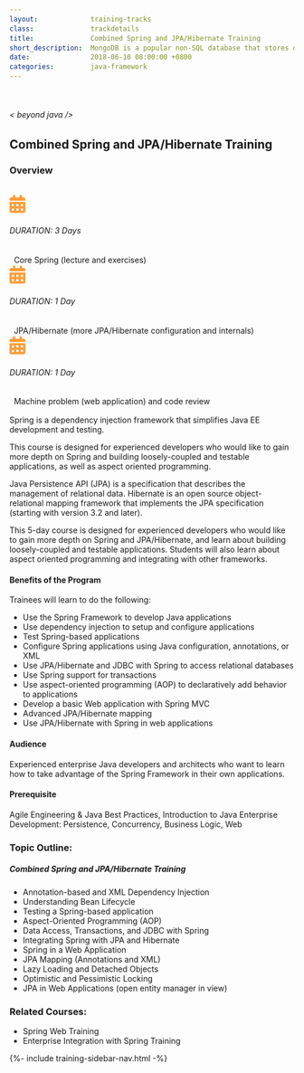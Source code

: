```yaml
---
layout:             training-tracks
class:              trackdetails
title:              Combined Spring and JPA/Hibernate Training
short_description:  MongoDB is a popular non-SQL database that stores data as JSON-like documents.
date:               2018-06-10 08:00:00 +0800
categories:         java-framework
---
```

<div class="section-content">
    <div class="container-fluid auto-1110">
        <div class="row">
            <div class="col">
                <div class="panel-content">
                    <div class="title-section">
                        <img src="{{ "assets/img/title-software.png" | relative_url }}" alt="">
                        <div class="title">
                            <h6>
                                < beyond java />
                            </h6>
                            <h2>Combined Spring and JPA/Hibernate Training</h2>
                        </div>
                    </div>
                    <div class="row" data-sticky-container>
                        <div class="track-panel">
                            <div class="track-content">
                                <section id="overview">
                                    <h3>Overview</h3>
                                    <img class="mb30 img-fluid" src="{{ "assets/img/java-course-cover.jpg" | relative_url }}" alt="">
                                    <div class="track-details">
                                        <div class="details mr40">
                                            <img src="/assets/img/ico-calendar.svg" alt="">
                                            <h6>DURATION: 3 Days</h6>&nbsp;
                                            <p style="display: inline-block; margin: 0; vertical-align: middle; line-height: 21px;">Core Spring (lecture and exercises)</p>
                                        </div>
                                    </div>
                                    <div class="track-details">
                                        <div class="details mr40">
                                            <img src="/assets/img/ico-calendar.svg" alt="">
                                            <h6>DURATION: 1 Day</h6>&nbsp;
                                            <p style="display: inline-block; margin: 0; vertical-align: middle; line-height: 21px;">JPA/Hibernate (more JPA/Hibernate configuration and internals)</p>
                                        </div>
                                    </div>
                                    <div class="track-details">
                                        <div class="details mr40">
                                            <img src="/assets/img/ico-calendar.svg" alt="">
                                            <h6>DURATION: 1 Day</h6>&nbsp;
                                            <p style="display: inline-block; margin: 0; vertical-align: middle; line-height: 21px;">Machine problem (web application) and code review</p>
                                        </div>
                                    </div>
                                    <p>Spring is a dependency injection framework that simplifies Java EE development and testing.</p>
                                    <p>This course is designed for experienced developers who would like to gain more depth on Spring and building loosely-coupled and testable applications, as well as aspect oriented programming.</p>
                                    <p>Java Persistence API (JPA) is a specification that describes the management of relational data. Hibernate is an open source object-relational mapping framework that implements the JPA specification (starting with version 3.2 and later).</p>
                                    <p>This 5-day course is designed for experienced developers who would like to gain more depth on Spring and JPA/Hibernate, and learn about building loosely-coupled and testable applications. Students will also learn about aspect oriented programming and integrating with other frameworks.</p>
                                    <h4>Benefits of the Program</h4>
                                    <p>Trainees will learn to do the following:</p>
                                    <ul>
                                    <li>Use the Spring Framework to develop Java applications</li>
                                    <li>Use dependency injection to setup and configure applications</li>
                                    <li>Test Spring-based applications</li>
                                    <li>Configure Spring applications using Java configuration, annotations, or XML</li>
                                    <li>Use JPA/Hibernate and JDBC with Spring to access relational databases</li>
                                    <li>Use Spring support for transactions</li>
                                    <li>Use aspect-oriented programming (AOP) to declaratively add behavior to applications</li>
                                    <li>Develop a basic Web application with Spring MVC</li>
                                    <li>Advanced JPA/Hibernate mapping</li>
                                    <li>Use JPA/Hibernate with Spring in web applications</li>
                                    </ul>
                                    <h4>Audience</h4>
                                    <p>Experienced enterprise Java developers and architects who want to learn how to take advantage of the Spring Framework in their own applications.</p>
                                    <h4>Prerequisite</h4>
                                    <p>Agile Engineering & Java Best Practices, Introduction to Java Enterprise Development: Persistence, Concurrency, Business Logic, Web</p>
                                </section>
                                <section id="topic-outline">
                                    <h3>
                                        Topic Outline:
                                    </h3>
                                    <h5 class="course-title">Combined Spring and JPA/Hibernate Training</h5>
                                    <ul class="course-outline">
                                    <li>Annotation-based and XML Dependency Injection</li>
                                    <li>Understanding Bean Lifecycle</li>
                                    <li>Testing a Spring-based application</li>
                                    <li>Aspect-Oriented Programming (AOP)</li>
                                    <li>Data Access, Transactions, and JDBC with Spring</li>
                                    <li>Integrating Spring with JPA and Hibernate</li>
                                    <li>Spring in a Web Application</li>
                                    <li>JPA Mapping (Annotations and XML)</li>
                                    <li>Lazy Loading and Detached Objects</li>
                                    <li>Optimistic and Pessimistic Locking</li>
                                    <li>JPA in Web Applications (open entity manager in view)</li>
                                    </ul>
                                </section>
                                <section id="topic-outline">
                                    <h3>
                                        Related Courses:
                                    </h3>
                                    <ul class="course-outline">
                                    <li>Spring Web Training</li>
                                    <li>Enterprise Integration with Spring Training</li>
                                    </ul>
                                </section>
                                <!-- <section id="faq">
                                    <h3>Frequently Asked Questions</h3>
                                    <div class="faq-list" id="accordion">
                                        <a class="faq-card">
                                            <div class="faq-header collapsed" id="heading-1" data-toggle="collapse" data-target="#collapse-1" aria-expanded="true" aria-controls="collapse-1">
                                                <h4 class="title">
                                                    What are the prerequisites needed before I take this training track?
                                                </h4>
                                                <img src="{{ "assets/img/ico-chevron-down.svg" | relative_url }}" alt="" class="ico">
                                            </div>
                                            <div id="collapse-1" class="collapse faq-body" aria-labelledby="heading-1" data-parent="#accordion">
                                                <div class="content">
                                                    <p>
                                                        None.
                                                    </p>
                                                </div>
                                            </div>
                                        </a>
                                        <a class="faq-card">
                                            <div class="faq-header collapsed" id="heading-2" data-toggle="collapse" aria-expanded="false" data-target="#collapse-2" aria-controls="collapse-2">
                                                <h4 class="title">
                                                    What skills should I expect to possess at the end of the course?
                                                </h4>
                                                <img src="{{ "assets/img/ico-chevron-down.svg" | relative_url }}" alt="" class="ico">
                                            </div>
                                            <div id="collapse-2" class="collapse faq-body" aria-labelledby="heading-2" data-parent="#accordion">
                                                <div class="content">
                                                    <p>
                                                       Learn basic installation and creating creating databases and collections.
                                                    </p>
                                                </div>
                                            </div>
                                        </a>
                                    </div>
                                </section> -->
                            </div>
                            {%- include training-sidebar-nav.html -%}
                        </div>
                    </div>
                </div>
            </div>
        </div>
    </div>
</div>
